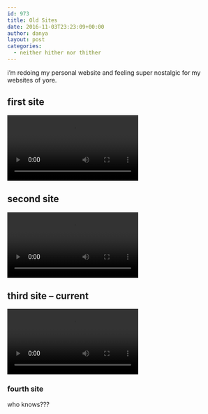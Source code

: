 ```yaml
---
id: 973
title: Old Sites
date: 2016-11-03T23:23:09+00:00
author: danya
layout: post
categories:
  - neither hither nor thither
---
```

i&#8217;m redoing my personal website and feeling super nostalgic for my websites of yore.
<!--more-->
## first site

<video autoplay loop style="max-width:95%;"><source src="/assets/images/uploads/2016/11/first-site-b.mp4" type="video/mp4"></video>

## second site

<video autoplay loop style="max-width:95%"><source src="/assets/images/uploads/2016/11/second-site.mp4" type="video/mp4"></video>

## third site &#8211; current

<video autoplay loop style="max-width:95%"><source src="/assets/images/uploads/2016/11/third-site-b.mp4" type="video/mp4"></video>

### fourth site

who knows???
